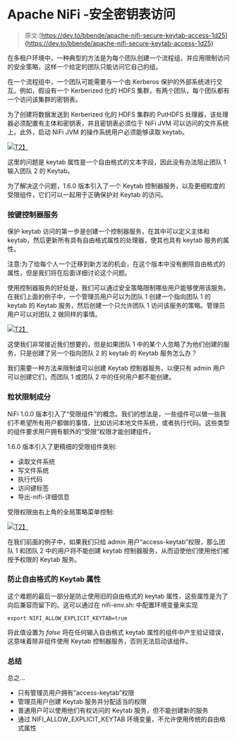 # Apache NiFi -安全密钥表访问

> 原文:[https://dev.to/bbende/apache-nifi-secure-keytab-access-1d25](https://dev.to/bbende/apache-nifi-secure-keytab-access-1d25)

在多租户环境中，一种典型的方法是为每个团队创建一个流程组，并应用限制访问的安全策略，这样一个给定的团队只能访问它自己的组。

在一个流程组中，一个团队可能需要与一个由 Kerberos 保护的外部系统进行交互。例如，假设有一个 Kerberized 化的 HDFS 集群，有两个团队，每个团队都有一个访问该集群的密钥表。

为了创建将数据发送到 Kerberized 化的 HDFS 集群的 PutHDFS 处理器，该处理器必须配置有主体和密钥表，并且密钥表必须位于 NiFi JVM 可以访问的文件系统上。此外，启动 NiFi JVM 的操作系统用户必须能够读取 keytab。

[![](../Images/363afde6ab6f5d637c45cc2092b59e80.png)T2】](https://res.cloudinary.com/practicaldev/image/fetch/s--rhH6Exou--/c_limit%2Cf_auto%2Cfl_progressive%2Cq_auto%2Cw_880/http://bbende.github.io/assets/images/nifi-keytab-isolation/01-nifi-keytab-setup-before.png)

这里的问题是 keytab 属性是一个自由格式的文本字段，因此没有办法阻止团队 1 输入团队 2 的 Keytab。

为了解决这个问题，1.6.0 版本引入了一个 Keytab 控制器服务，以及更细粒度的受限组件，它们可以一起用于正确保护对 Keytab 的访问。

### 按键控制器服务

保护 keytab 访问的第一步是创建一个控制器服务，在其中可以定义主体和 keytab，然后更新所有具有自由格式属性的处理器，使其也具有 keytab 服务的属性。

注意:为了给每个人一个迁移到新方法的机会，在这个版本中没有删除自由格式的属性，但是我们将在后面详细讨论这个问题。

使用控制器服务的好处是，我们可以通过安全策略限制哪些用户能够使用该服务。在我们上面的例子中，一个管理员用户可以为团队 1 创建一个指向团队 1 的 keytab 的 Keytab 服务，然后创建一个只允许团队 1 访问该服务的策略。管理员用户可以对团队 2 做同样的事情。

[![](../Images/d076eba722511b24c108e8f2211e75bd.png)T2】](https://res.cloudinary.com/practicaldev/image/fetch/s--_pHi_m2T--/c_limit%2Cf_auto%2Cfl_progressive%2Cq_auto%2Cw_880/http://bbende.github.io/assets/images/nifi-keytab-isolation/02-nifi-keytab-setup-after.png)

这使我们非常接近我们想要的，但是如果团队 1 中的某个人忽略了为他们创建的服务，只是创建了另一个指向团队 2 的 keytab 的 Keytab 服务怎么办？

我们需要一种方法来限制谁可以创建 Keytab 控制器服务，以便只有 admin 用户可以创建它们，而团队 1 或团队 2 中的任何用户都不能创建。

### 粒状限制成分

NiFi 1.0.0 版本引入了“受限组件”的概念。我们的想法是，一些组件可以做一些我们不希望所有用户都做的事情，比如访问本地文件系统，或者执行代码。这些类型的组件要求用户拥有额外的“受限”权限才能创建组件。

1.6.0 版本引入了更精细的受限组件类别:

*   读取文件系统
*   写文件系统
*   执行代码
*   访问键标签
*   导出-nifi-详细信息

受限权限由右上角的全局策略菜单控制:

[![](../Images/cf78ec7bf5e3a2bdc33c80e4a0733904.png)T2】](https://res.cloudinary.com/practicaldev/image/fetch/s--SRSHKpqU--/c_limit%2Cf_auto%2Cfl_progressive%2Cq_auto%2Cw_880/http://bbende.github.io/assets/images/nifi-keytab-isolation/03-nifi-restricted-permissions.png)

在我们前面的例子中，如果我们只给 admin 用户“access-keytab”权限，那么团队 1 和团队 2 中的用户将不能创建 keytab 控制器服务，从而迫使他们使用他们被授予权限的 Keytab 服务。

### 防止自由格式的 Keytab 属性

这个难题的最后一部分是防止使用旧的自由格式的 keytab 属性，这些属性是为了向后兼容而留下的。这可以通过在 nifi-env.sh:
中配置环境变量来实现

```
export NIFI_ALLOW_EXPLICIT_KEYTAB=true 
```

将此值设置为 *false* 将在任何输入自由格式 keytab 属性的组件中产生验证错误，这意味着除非组件使用 Keytab 控制器服务，否则无法启动该组件。

### 总结

总之…

*   只有管理员用户拥有“access-keytab”权限
*   管理员用户创建 Keytab 服务并分配适当的权限
*   普通用户可以使用他们有权访问的 Keytab 服务，但不能创建新的服务
*   通过 NIFI_ALLOW_EXPLICIT_KEYTAB 环境变量，不允许使用传统的自由格式属性